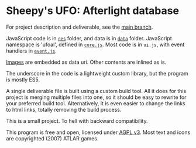 Sheepy's UFO: Afterlight database
=================================

For project description and deliverable, see the [main branch](https://github.com/Sheep-y/ufoafterlight-db/).

JavaScript code is in [`res`](https://github.com/Sheep-y/ufoafterlight-db/tree/development/res) folder, and data is in [`data`](https://github.com/Sheep-y/ufoafterlight-db/tree/development/data) folder.
JavaScript namespace is 'ufoal', defined in [`core.js`](https://github.com/Sheep-y/ufoafterlight-db/tree/development/res/core.js).
Most code is in `ui.js`, with event handlers in [`event.js`](https://github.com/Sheep-y/ufoafterlight-db/tree/development/res/event.js).

[Images](https://github.com/Sheep-y/ufoafterlight-db/tree/development/img) are embedded as data uri.  Other contents are inlined as is.

The underscore in the code is a lightweight custom library, but the program is mostly ES5.

A single deliverable file is built using a custom build tool.
All it does for this project is merging multiple files into one, so it should be easy to rewrite for your preferred build tool.
Alternatively, it is even easier to change the links to html links, totally removing the build process.

This is a small project. To hell with backward compatibility.

This program is free and open, licensed under [AGPL v3](http://www.gnu.org/licenses/agpl-3.0.html).
Most text and icons are copyrighted (2007) ATLAR games.
